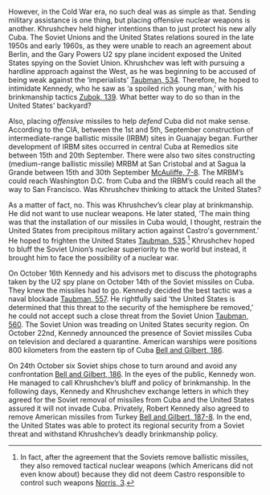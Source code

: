 However, in the Cold War era, no such deal was as simple as that. Sending military assistance is one thing, but placing offensive nuclear weapons is another. Khrushchev held higher intentions than to just protect his new ally Cuba. The Soviet Unions and the United States relations soured in the late 1950s and early 1960s, as they were unable to reach an agreement about Berlin, and the Gary Powers U2 spy plane incident exposed the United States spying on the Soviet Union. Khrushchev was left with pursuing a hardline approach against the West, as he was beginning to be accused of being weak against the ‘imperialists’ [Taubman, 534](https://search.library.utoronto.ca/details?4781930). Therefore, he hoped to intimidate Kennedy, who he saw as ‘a spoiled rich young man,’ with his brinkmanship tactics [Zubok, 139](https://www.uncpress.org/book/9780807859582/a-failed-empire/). What better way to do so than in the United States’ backyard?


Also, placing _offensive_ missiles to help _defend_ Cuba did not make sense. According to the CIA, between the 1st and 5th, September construction of intermediate-range ballistic missile (IRBM) sites in Guanajay began. Further development of IRBM sites occurred in central Cuba at Remedios site between 15th and 20th September. There were also two sites constructing (medium-range ballistic missile) MRBM at San Cristobal and at Sagua la Grande between 15th and 30th September [McAuliffe, 7-8](https://books.google.ca/books?hl=en&lr=&id=GexAR4F1wtQC&oi=fnd&pg=PR3&dq=where+were+the+soviet+missiles+located+in+cuba&ots=1zRgFcMIUy&sig=hPYzBGMnMe3OKgDhazeYAgHWzww#v=onepage&q=where%20were%20the%20soviet%20missiles%20located%20in%20cuba&f=false). The MRBM’s could reach Washington D.C. from Cuba and the IRBM’s could reach all the way to San Francisco. Was Khrushchev thinking to attack the United States? 


As a matter of fact, no. This was Khrushchev’s clear play at brinkmanship. He did not want to use nuclear weapons. He later stated, ‘The main thing was that the installation of our missiles in Cuba would, I thought, restrain the United States from precipitous military action against Castro's government.’ He hoped to frighten the United States [Taubman, 535](https://search.library.utoronto.ca/details?4781930).[^1] Khrushchev hoped to bluff the Soviet Union’s nuclear superiority to the world but instead, it brought him to face the possibility of a nuclear war.


On October 16th Kennedy and his advisors met to discuss the photographs taken by the U2 spy plane on October 14th of the Soviet missiles on Cuba. They knew the missiles had to go. Kennedy decided the best tactic was a naval blockade [Taubman, 557](https://search.library.utoronto.ca/details?4781930). He rightfully said ‘the United States is determined that this threat to the security of the hemisphere be removed,’ he could not accept such a close threat from the Soviet Union [Taubman, 560](https://search.library.utoronto.ca/details?4781930). The Soviet Union was treading on United States security region. On October 22nd, Kennedy announced the presence of Soviet missiles Cuba on television and declared a quarantine. American warships were positions 800 kilometers from the eastern tip of Cuba [Bell and Gilbert, 186](https://www.amazon.ca/World-Since-1945-International-History/dp/1472524756).


On 24th October six Soviet ships chose to turn around and avoid any confrontation [Bell and Gilbert, 186](https://www.amazon.ca/World-Since-1945-International-History/dp/1472524756). In the eyes of the public, Kennedy won. He managed to call Khrushchev’s bluff and policy of brinkmanship. In the following days, Kennedy and Khrushchev exchange letters in which they agreed for the Soviet removal of missiles from Cuba and the United States assured it will not invade Cuba. Privately, Robert Kennedy also agreed to remove American missiles from Turkey [Bell and Gilbert, 187-8](https://www.amazon.ca/World-Since-1945-International-History/dp/1472524756). In the end, the United States was able to protect its regional security from a Soviet threat and withstand Khrushchev’s deadly brinkmanship policy.

<section id="just-testing" class="style-me-if-you-want">

</section>

[^1]: In fact, after the agreement that the Soviets remove ballistic missiles, they also removed tactical nuclear weapons (which Americans did not even know about) because they did not deem Castro responsible to control such weapons [Norris, 3](https://www.wilsoncenter.org/sites/default/files/2012_10_24_Norris_Cuban_Missile_Crisis_Nuclear_Order_of_Battle.pdf). 


